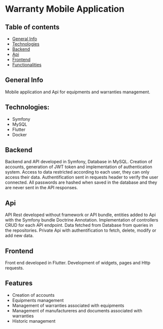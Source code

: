 # Warranty Mobile Application

## Table of contents
* [General Info](#general-info)
* [Technologies](#technologies)
* [Backend](#back-end)
* [Api](#api)
* [Frontend](#front-end)
* [Functionalities](#functionalities)

## General Info
Mobile application and Api for equipments and warranties management.

## Technologies:
* Symfony
* MySQL
* Flutter
* Docker

## Backend
Backend and API developed in Symfony, Database in MySQL.
Creation of accounts, generation of JWT token and implementation of authentication system.
Access to data restricted according to each user, they can only access their data. Authentification sent in requests header to verify the user connected.
All passwords are hashed when saved in the database and they are never sent in the API responses.

## Api
API Rest developed without framework or API bundle, entities added to Api with the Symfony bundle Doctrine Annotation. 
Implementation of controllers CRUD for each API endpoint. Data fetched from Database from queries in the repositories.
Private Api with authentification to fetch, delete, modify or add new data. 

## Frontend
Front end developed in Flutter. Development of widgets, pages and Http requests.

## Features
* Creation of accounts
* Equipments management
* Management of warranties associated with equipments 
* Management of manufactureres and documents associated with warranties
* Historic management
 
